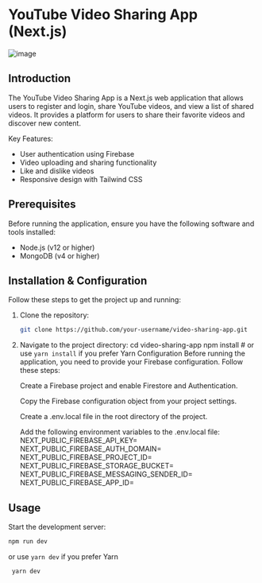 # YouTube Video Sharing App (Next.js)

![image](https://github.com/huyde140282/YTCloneApp/assets/72059115/ee475e59-b3fb-4ce4-acdb-2c46190b826f)

## Introduction

The YouTube Video Sharing App is a Next.js web application that allows users to register and login, share YouTube videos, and view a list of shared videos. It provides a platform for users to share their favorite videos and discover new content.

Key Features:

- User authentication using Firebase
- Video uploading and sharing functionality
- Like and dislike videos
- Responsive design with Tailwind CSS

## Prerequisites

Before running the application, ensure you have the following software and tools installed:

- Node.js (v12 or higher)
- MongoDB (v4 or higher)

## Installation & Configuration

Follow these steps to get the project up and running:

1. Clone the repository:

   ```bash
   git clone https://github.com/your-username/video-sharing-app.git
2. Navigate to the project directory:
   cd video-sharing-app
   npm install   # or use `yarn install` if you prefer Yarn
Configuration
   Before running the application, you need to provide your Firebase configuration. Follow these steps:

   Create a Firebase project and enable Firestore and Authentication.

   Copy the Firebase configuration object from your project settings.

   Create a .env.local file in the root directory of the project.

   Add the following environment variables to the .env.local file:
   NEXT_PUBLIC_FIREBASE_API_KEY=<your-api-key>
   NEXT_PUBLIC_FIREBASE_AUTH_DOMAIN=<your-auth-domain>
   NEXT_PUBLIC_FIREBASE_PROJECT_ID=<your-project-id>
   NEXT_PUBLIC_FIREBASE_STORAGE_BUCKET=<your-storage-bucket>
   NEXT_PUBLIC_FIREBASE_MESSAGING_SENDER_ID=<your-messaging-sender-id>
   NEXT_PUBLIC_FIREBASE_APP_ID=<your-app-id>

## Usage
Start the development server:
   ```bash
   npm run dev 
   ``` 
   or use `yarn dev` if you prefer Yarn
  ```bash
   yarn dev
  ```
   
 
  

